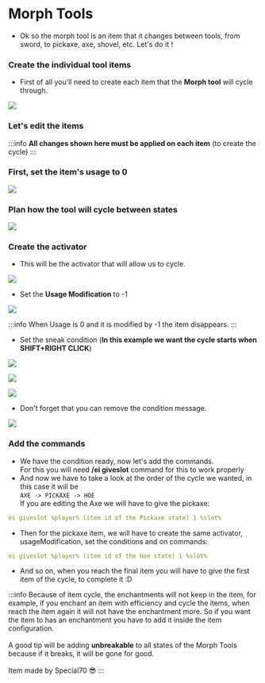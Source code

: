 # Morph Tools

* Ok so the morph tool is an item that it changes between tools, from sword, to pickaxe, axe, shovel, etc. Let's do it !

### Create the individual tool items

* First of all you'll need to create each item that the ****Morph tool**** will cycle through.

![](<../../../.gitbook/assets/image (297).png>)

### Let's edit the items

:::info
**All changes shown here must be applied on each item** (to create the cycle)
:::

### First, set the item's usage to 0

![](<../../../.gitbook/assets/image (333).png>)

### Plan how the tool will cycle between states

![](<../../../.gitbook/assets/image (196).png>)

### Create the activator

* This will be the activator that will allow us to cycle.

![](<../../../.gitbook/assets/image (91).png>)

* Set the **Usage Modification** to -1

![](<../../../.gitbook/assets/image (121).png>)

:::info
When Usage is 0 and it is modified by -1 the item disappears.
:::

* Set the sneak condition (****In this example we want the cycle starts when SHIFT+RIGHT CLICK****)

![](<../../../.gitbook/assets/image (173).png>)

![](<../../../.gitbook/assets/image (103).png>)

![](<../../../.gitbook/assets/image (87).png>)

* Don't forget that you can remove the condition message.

![](<../../../.gitbook/assets/image (395).png>)

### Add the commands

* We have the condition ready, now let's add the commands.\
  For this you will need ****/ei giveslot****  command for this to work properly 
* And now we have to take a look at the order of the cycle we wanted, in this case it will be\
  `AXE -> PICKAXE -> HOE`\
  If you are editing the Axe we will have to give the pickaxe:

```yaml
ei giveslot %player% (item id of the Pickaxe state) 1 %slot%
```

* Then for the pickaxe item, we will have to create the same activator, usageModification, set the conditions and on commands:

```yaml
ei giveslot %player% (item id of the Hoe state) 1 %slot%
```

* And so on, when you reach the final item you will have to give the first item of the cycle, to complete it :D 

:::info
Because of item cycle, the enchantments will not keep in the item, for example, if you enchant an item with efficiency and cycle the items, when reach the item again it will not have the enchantment more. So if you want the item to has an enchantment you have to add it inside the item configuration.\
\
A good tip will be adding **unbreakable** to all states of the Morph Tools because if it breaks, it will be gone for good.\
\
Item made by Special70 😎
:::

